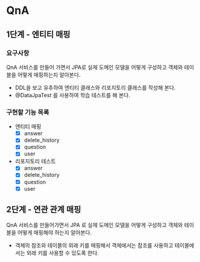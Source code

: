 # QnA

## 1단계 - 엔티티 매핑

### 요구사항
QnA 서비스를 만들어 가면서 JPA로 실제 도메인 모델을 어떻게 구성하고 객체와 테이블을 어떻게 매핑하는지 알아본다.
- DDL을 보고 유추하여 엔티티 클래스와 리포지토리 클래스를 작성해 본다.
- @DataJpaTest 를 사용하여 학습 테스트를 해 본다.

### 구현할 기능 목록
- 엔티티 매핑
  - [x] answer
  - [x] delete_history
  - [x] question
  - [x] user
- 리포지토리 테스트
  - [x] answer
  - [x] delete_history
  - [x] question
  - [x] user

## 2단계 - 연관 관계 매핑
QnA 서비스를 만들어가면서 JPA 로 실제 도메인 모델을 어떻게 구성하고 객체와 테이블을 어떻게 매핑해야 하는지 알아본다.
- 객체의 참조와 테이블의 외래 키를 매핑해서 객체에서는 참조를 사용하고 테이블에서는 외래 키를 사용할 수 있도록 한다.
